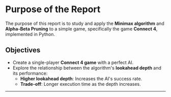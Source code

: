 # Purpose of the Report

The purpose of this report is to study and apply the **Minimax algorithm** and **Alpha-Beta Pruning** to a simple game, specifically the game **Connect 4**, implemented in Python. 

## Objectives
- Create a single-player **Connect 4 game** with a perfect AI.
- Explore the relationship between the algorithm's **lookahead depth** and its performance:
  - **Higher lookahead depth**: Increases the AI's success rate.
  - **Trade-off**: Longer execution time as the depth increases.

---
